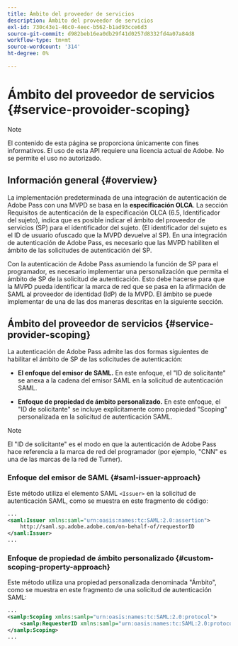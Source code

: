 ```yaml
---
title: Ámbito del proveedor de servicios
description: Ámbito del proveedor de servicios
exl-id: 730c43e1-46c0-4eec-b562-b1ad93cce6d3
source-git-commit: d982beb16ea0db29f41d0257d8332fd4a07a84d8
workflow-type: tm+mt
source-wordcount: '314'
ht-degree: 0%

---
```


# Ámbito del proveedor de servicios {#service-provoider-scoping}

>[!NOTE]
>
>El contenido de esta página se proporciona únicamente con fines informativos. El uso de esta API requiere una licencia actual de Adobe. No se permite el uso no autorizado.

## Información general {#overview}

La implementación predeterminada de una integración de autenticación de Adobe Pass con una MVPD se basa en la **especificación OLCA**. La sección Requisitos de autenticación de la especificación OLCA (6.5, Identificador del sujeto), indica que es posible indicar el ámbito del proveedor de servicios (SP) para el identificador del sujeto. (El identificador del sujeto es el ID de usuario ofuscado que la MVPD devuelve al SP).  En una integración de autenticación de Adobe Pass, es necesario que las MVPD habiliten el ámbito de las solicitudes de autenticación del SP.

Con la autenticación de Adobe Pass asumiendo la función de SP para el programador, es necesario implementar una personalización que permita el ámbito de SP de la solicitud de autenticación.  Esto debe hacerse para que la MVPD pueda identificar la marca de red que se pasa en la afirmación de SAML al proveedor de identidad (IdP) de la MVPD.  El ámbito se puede implementar de una de las dos maneras descritas en la siguiente sección.

## Ámbito del proveedor de servicios {#service-provider-scoping}

La autenticación de Adobe Pass admite las dos formas siguientes de habilitar el ámbito de SP de las solicitudes de autenticación:

* **El enfoque del emisor de SAML.** En este enfoque, el &quot;ID de solicitante&quot; se anexa a la cadena del emisor SAML en la solicitud de autenticación SAML.

* **Enfoque de propiedad de ámbito personalizado.** En este enfoque, el &quot;ID de solicitante&quot; se incluye explícitamente como propiedad &quot;Scoping&quot; personalizada en la solicitud de autenticación SAML.

>[!NOTE]
>
>El &quot;ID de solicitante&quot; es el modo en que la autenticación de Adobe Pass hace referencia a la marca de red del programador (por ejemplo, &quot;CNN&quot; es una de las marcas de la red de Turner).

### Enfoque del emisor de SAML {#saml-issuer-approach}

Este método utiliza el elemento SAML `<Issuer>` en la solicitud de autenticación SAML, como se muestra en este fragmento de código:

```xml
...
<saml:Issuer xmlns:saml="urn:oasis:names:tc:SAML:2.0:assertion">
    http://saml.sp.adobe.adobe.com/on-behalf-of/requestorID
</saml:Issuer>
...
```

### Enfoque de propiedad de ámbito personalizado {#custom-scoping-property-approach}

Este método utiliza una propiedad personalizada denominada &quot;Ámbito&quot;, como se muestra en este fragmento de una solicitud de autenticación SAML:

```xml
...
<samlp:Scoping xmlns:samlp="urn:oasis:names:tc:SAML:2.0:protocol">
    <samlp:RequesterID xmlns:samlp="urn:oasis:names:tc:SAML:2.0:protocol">requestorID</samlp:RequesterID>
</samlp:Scoping>
...
```

<!--
>[!RELATEDINFORMATION]
>* [MVPD Authentication](/help/authentication/authn-usecase.md)
>* **OLCA Specification**
-->
